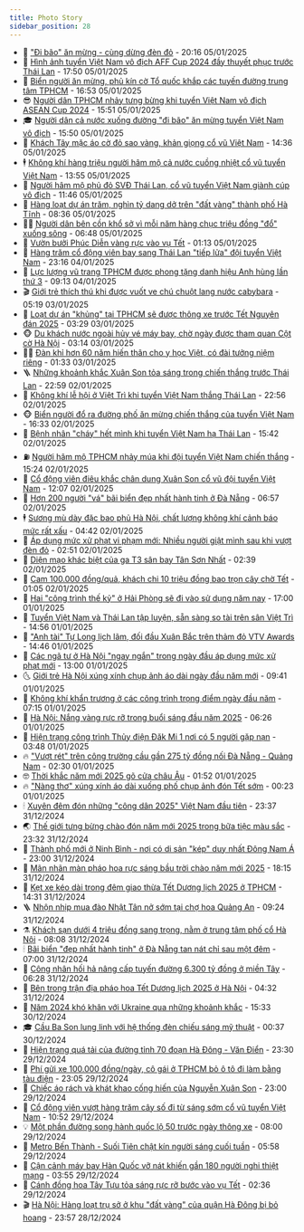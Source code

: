 ```yaml
---
title: Photo Story
sidebar_position: 28
---
```


<!-- dantri-photo-story:START -->
- 💪 [&quot;Đi bão&quot; ăn mừng - cùng dừng đèn đỏ](https://dantri.com.vn/xa-hoi/di-bao-an-mung-cung-dung-den-do-20250106030846325.htm) - 20:16 05/01/2025
- 🧰 [Hình ảnh tuyển Việt Nam vô địch AFF Cup 2024 đầy thuyết phục trước Thái Lan](https://dantri.com.vn/the-thao/hinh-anh-tuyen-viet-nam-vo-dich-aff-cup-2024-day-thuyet-phuc-truoc-thai-lan-20250106005007174.htm) - 17:50 05/01/2025
- 🧰 [Biển người ăn mừng, phủ kín cờ Tổ quốc khắp các tuyến đường trung tâm TPHCM](https://dantri.com.vn/xa-hoi/bien-nguoi-an-mung-phu-kin-co-to-quoc-khap-cac-tuyen-duong-trung-tam-tphcm-20250105235256124.htm) - 16:53 05/01/2025
- 😎 [Người dân TPHCM nhảy tưng bừng khi tuyển Việt Nam vô địch ASEAN Cup 2024](https://dantri.com.vn/the-thao/nguoi-dan-tphcm-nhay-tung-bung-khi-tuyen-viet-nam-vo-dich-asean-cup-2024-20250105224139842.htm) - 15:51 05/01/2025
- 🎓 [Người dân cả nước xuống đường &quot;đi bão&quot; ăn mừng tuyển Việt Nam vô địch](https://dantri.com.vn/xa-hoi/nguoi-dan-ca-nuoc-xuong-duong-di-bao-an-mung-tuyen-viet-nam-vo-dich-20250105225001896.htm) - 15:50 05/01/2025
- 🙉 [Khách Tây mặc áo cờ đỏ sao vàng, khản giọng cổ vũ Việt Nam](https://dantri.com.vn/du-lich/khach-tay-mac-ao-co-do-sao-vang-khan-giong-co-vu-viet-nam-20250105210726043.htm) - 14:36 05/01/2025
- 🕴 [Không khí hàng triệu người hâm mộ cả nước cuồng nhiệt cổ vũ tuyển Việt Nam](https://dantri.com.vn/xa-hoi/khong-khi-hang-trieu-nguoi-ham-mo-ca-nuoc-cuong-nhiet-co-vu-tuyen-viet-nam-20250105204955957.htm) - 13:55 05/01/2025
- 🚀 [Người hâm mộ phủ đỏ SVĐ Thái Lan, cổ vũ tuyển Việt Nam giành cúp vô địch](https://dantri.com.vn/the-thao/nguoi-ham-mo-phu-do-svd-thai-lan-co-vu-tuyen-viet-nam-gianh-cup-vo-dich-20250105184515430.htm) - 11:46 05/01/2025
- 🧰 [Hàng loạt dự án trăm, nghìn tỷ dang dở trên &quot;đất vàng&quot; thành phố Hà Tĩnh](https://dantri.com.vn/xa-hoi/hang-loat-du-an-tram-nghin-ty-dang-do-tren-dat-vang-thanh-pho-ha-tinh-20250105135530065.htm) - 08:36 05/01/2025
- 🧑‍💻 [Người dân bên cồn khổ sở vì mỗi năm hàng chục triệu đồng &quot;đổ&quot; xuống sông](https://dantri.com.vn/an-sinh/nguoi-dan-ben-con-kho-so-vi-moi-nam-hang-chuc-trieu-dong-do-xuong-song-20250104213114858.htm) - 06:48 05/01/2025
- 🐎 [Vườn bưởi Phúc Diễn vàng rực vào vụ Tết](https://dantri.com.vn/xa-hoi/vuon-buoi-phuc-dien-vang-ruc-vao-vu-tet-20250104183953926.htm) - 01:13 05/01/2025
- 💄 [Hàng trăm cổ động viên bay sang Thái Lan &quot;tiếp lửa&quot; đội tuyển Việt Nam](https://dantri.com.vn/the-thao/hang-tram-co-dong-vien-bay-sang-thai-lan-tiep-lua-doi-tuyen-viet-nam-20250105060915970.htm) - 23:16 04/01/2025
- 🎃 [Lực lượng vũ trang TPHCM được phong tặng danh hiệu Anh hùng lần thứ 3](https://dantri.com.vn/xa-hoi/luc-luong-vu-trang-tphcm-duoc-phong-tang-danh-hieu-anh-hung-lan-thu-3-20250104143347799.htm) - 09:13 04/01/2025
- 🎬 [Giới trẻ thích thú khi được vuốt ve chú chuột lang nước cabybara](https://dantri.com.vn/xa-hoi/gioi-tre-thich-thu-khi-duoc-vuot-ve-chu-chuot-lang-nuoc-cabybara-20250103113051072.htm) - 05:19 03/01/2025
- 🧠 [Loạt dự án &quot;khủng&quot; tại TPHCM sẽ được thông xe trước Tết Nguyên đán 2025](https://dantri.com.vn/xa-hoi/loat-du-an-khung-tai-tphcm-se-duoc-thong-xe-truoc-tet-nguyen-dan-2025-20250101104907747.htm) - 03:29 03/01/2025
- 🐵 [Du khách nước ngoài hủy vé máy bay, chờ ngày được tham quan Cột cờ Hà Nội](https://dantri.com.vn/du-lich/du-khach-nuoc-ngoai-huy-ve-may-bay-cho-ngay-duoc-tham-quan-cot-co-ha-noi-20241230200950821.htm) - 03:14 03/01/2025
- 👨‍🏫 [Đàn khỉ hơn 60 năm hiến thân cho y học Việt, có đài tưởng niệm riêng](https://dantri.com.vn/suc-khoe/dan-khi-hon-60-nam-hien-than-cho-y-hoc-viet-co-dai-tuong-niem-rieng-20250102134841823.htm) - 01:33 03/01/2025
- 🪜 [Những khoảnh khắc Xuân Son tỏa sáng trong chiến thắng trước Thái Lan](https://dantri.com.vn/the-thao/nhung-khoanh-khac-xuan-son-toa-sang-trong-chien-thang-truoc-thai-lan-20250103032217543.htm) - 22:59 02/01/2025
- 🤡 [Không khí lễ hội ở Việt Trì khi tuyển Việt Nam thắng Thái Lan](https://dantri.com.vn/the-thao/khong-khi-le-hoi-o-viet-tri-khi-tuyen-viet-nam-thang-thai-lan-20250103003956617.htm) - 22:56 02/01/2025
- 🐵 [Biển người đổ ra đường phố ăn mừng chiến thắng của tuyển Việt Nam](https://dantri.com.vn/xa-hoi/bien-nguoi-do-ra-duong-pho-an-mung-chien-thang-cua-tuyen-viet-nam-20250102233235588.htm) - 16:33 02/01/2025
- 🌈 [Bệnh nhân &quot;cháy&quot; hết mình khi tuyển Việt Nam hạ Thái Lan](https://dantri.com.vn/doi-song/benh-nhan-chay-het-minh-khi-tuyen-viet-nam-ha-thai-lan-20250102222010009.htm) - 15:42 02/01/2025
- ⛽️ [Người hâm mộ TPHCM nhảy múa khi đội tuyển Việt Nam chiến thắng](https://dantri.com.vn/the-thao/nguoi-ham-mo-tphcm-nhay-mua-khi-doi-tuyen-viet-nam-chien-thang-20250102211603248.htm) - 15:24 02/01/2025
- 🔭 [Cổ động viên điêu khắc chân dung Xuân Son cổ vũ đội tuyển Việt Nam](https://dantri.com.vn/the-thao/co-dong-vien-dieu-khac-chan-dung-xuan-son-co-vu-doi-tuyen-viet-nam-20250102190040655.htm) - 12:07 02/01/2025
- 🧰 [Hơn 200 người &quot;vá&quot; bãi biển đẹp nhất hành tinh ở Đà Nẵng](https://dantri.com.vn/xa-hoi/hon-200-nguoi-va-bai-bien-dep-nhat-hanh-tinh-o-da-nang-20250102122457939.htm) - 06:57 02/01/2025
- 🕴 [Sương mù dày đặc bao phủ Hà Nội, chất lượng không khí cảnh báo mức rất xấu](https://dantri.com.vn/xa-hoi/suong-mu-day-dac-bao-phu-ha-noi-chat-luong-khong-khi-canh-bao-muc-rat-xau-20250102103746823.htm) - 04:42 02/01/2025
- 🦆 [Áp dụng mức xử phạt vi phạm mới: Nhiều người giật mình sau khi vượt đèn đỏ](https://dantri.com.vn/xa-hoi/ap-dung-muc-xu-phat-vi-pham-moi-nhieu-nguoi-giat-minh-sau-khi-vuot-den-do-20250102094155414.htm) - 02:51 02/01/2025
- 🦣 [Diện mạo khác biệt của ga T3 sân bay Tân Sơn Nhất](https://dantri.com.vn/xa-hoi/dien-mao-khac-biet-cua-ga-t3-san-bay-tan-son-nhat-20241231144038010.htm) - 02:39 02/01/2025
- 📝 [Cam 100.000 đồng/quả, khách chi 10 triệu đồng bao trọn cây chờ Tết](https://dantri.com.vn/lao-dong-viec-lam/cam-100000-dongqua-khach-chi-10-trieu-dong-bao-tron-cay-cho-tet-20241231132951388.htm) - 01:05 02/01/2025
- 🗽 [Hai &quot;công trình thế kỷ&quot; ở Hải Phòng sẽ đi vào sử dụng năm nay](https://dantri.com.vn/xa-hoi/hai-cong-trinh-the-ky-o-hai-phong-se-di-vao-su-dung-nam-nay-20250101155652311.htm) - 17:00 01/01/2025
- 🦅 [Tuyển Việt Nam và Thái Lan tập luyện, sẵn sàng so tài trên sân Việt Trì](https://dantri.com.vn/the-thao/tuyen-viet-nam-va-thai-lan-tap-luyen-san-sang-so-tai-tren-san-viet-tri-20250101213941443.htm) - 14:56 01/01/2025
- 🤠 [&quot;Anh tài&quot; Tự Long lịch lãm, đối đầu Xuân Bắc trên thảm đỏ VTV Awards](https://dantri.com.vn/giai-tri/anh-tai-tu-long-lich-lam-doi-dau-xuan-bac-tren-tham-do-vtv-awards-20250101175308589.htm) - 14:46 01/01/2025
- 🥸 [Các ngã tư ở Hà Nội &quot;ngay ngắn&quot; trong ngày đầu áp dụng mức xử phạt mới](https://dantri.com.vn/xa-hoi/cac-nga-tu-o-ha-noi-ngay-ngan-trong-ngay-dau-ap-dung-muc-xu-phat-moi-20250101194955717.htm) - 13:00 01/01/2025
- 🌜 [Giới trẻ Hà Nội xúng xính chụp ảnh áo dài ngày đầu năm mới](https://dantri.com.vn/doi-song/gioi-tre-ha-noi-xung-xinh-chup-anh-ao-dai-ngay-dau-nam-moi-20250101144336149.htm) - 09:41 01/01/2025
- 👺 [Không khí khẩn trương ở các công trình trọng điểm ngày đầu năm](https://dantri.com.vn/xa-hoi/khong-khi-khan-truong-o-cac-cong-trinh-trong-diem-ngay-dau-nam-20250101114710647.htm) - 07:15 01/01/2025
- 🌈 [Hà Nội: Nắng vàng rực rỡ trong buổi sáng đầu năm 2025](https://dantri.com.vn/xa-hoi/ha-noi-nang-vang-ruc-ro-trong-buoi-sang-dau-nam-2025-20250101130736258.htm) - 06:26 01/01/2025
- 👹 [Hiện trạng công trình Thủy điện Đăk Mi 1 nơi có 5 người gặp nạn](https://dantri.com.vn/xa-hoi/hien-trang-cong-trinh-thuy-dien-dak-mi-1-noi-co-5-nguoi-gap-nan-20250101083828141.htm) - 03:48 01/01/2025
- 🔥 [&quot;Vượt rét&quot; trên công trường cầu gần 275 tỷ đồng nối Đà Nẵng - Quảng Nam](https://dantri.com.vn/xa-hoi/vuot-ret-tren-cong-truong-cau-gan-275-ty-dong-noi-da-nang-quang-nam-20241230213230284.htm) - 02:30 01/01/2025
- 🤓 [Thời khắc năm mới 2025 gõ cửa châu Âu](https://dantri.com.vn/the-gioi/thoi-khac-nam-moi-2025-go-cua-chau-au-20250101084330375.htm) - 01:52 01/01/2025
- 🔥 [&quot;Nàng thơ&quot; xúng xính áo dài xuống phố chụp ảnh đón Tết sớm](https://dantri.com.vn/doi-song/nang-tho-xung-xinh-ao-dai-xuong-pho-chup-anh-don-tet-som-20241230232246979.htm) - 00:23 01/01/2025
- 🕯 [Xuyên đêm đón những &quot;công dân 2025&quot; Việt Nam đầu tiên](https://dantri.com.vn/suc-khoe/xuyen-dem-don-nhung-cong-dan-2025-viet-nam-dau-tien-20241231222149504.htm) - 23:37 31/12/2024
- 🌏 [Thế giới tưng bừng chào đón năm mới 2025 trong bữa tiệc màu sắc](https://dantri.com.vn/the-gioi/the-gioi-tung-bung-chao-don-nam-moi-2025-trong-bua-tiec-mau-sac-20250101062408088.htm) - 23:32 31/12/2024
- 🎃 [Thành phố mới ở Ninh Bình - nơi có di sản &quot;kép&quot; duy nhất Đông Nam Á](https://dantri.com.vn/xa-hoi/thanh-pho-moi-o-ninh-binh-noi-co-di-san-kep-duy-nhat-dong-nam-a-20241226095517906.htm) - 23:00 31/12/2024
- 🐎 [Mãn nhãn màn pháo hoa rực sáng bầu trời chào năm mới 2025](https://dantri.com.vn/xa-hoi/man-nhan-man-phao-hoa-ruc-sang-bau-troi-chao-nam-moi-2025-20250101011422695.htm) - 18:15 31/12/2024
- 👺 [Kẹt xe kéo dài trong đêm giao thừa Tết Dương lịch 2025 ở TPHCM](https://dantri.com.vn/xa-hoi/ket-xe-keo-dai-trong-dem-giao-thua-tet-duong-lich-2025-o-tphcm-20241231205433806.htm) - 14:31 31/12/2024
- 🪜 [Nhộn nhịp mua đào Nhật Tân nở sớm tại chợ hoa Quảng An](https://dantri.com.vn/xa-hoi/nhon-nhip-mua-dao-nhat-tan-no-som-tai-cho-hoa-quang-an-20241231154846032.htm) - 09:24 31/12/2024
- ⚗️ [Khách sạn dưới 4 triệu đồng sang trọng, nằm ở trung tâm phố cổ Hà Nội](https://dantri.com.vn/du-lich/khach-san-duoi-4-trieu-dong-sang-trong-nam-o-trung-tam-pho-co-ha-noi-20241228225008536.htm) - 08:08 31/12/2024
- 🕯 [Bãi biển &quot;đẹp nhất hành tinh&quot; ở Đà Nẵng tan nát chỉ sau một đêm](https://dantri.com.vn/xa-hoi/bai-bien-dep-nhat-hanh-tinh-o-da-nang-tan-nat-chi-sau-mot-dem-20241231113936842.htm) - 07:00 31/12/2024
- 📝 [Công nhân hối hả nâng cấp tuyến đường 6.300 tỷ đồng ở miền Tây](https://dantri.com.vn/xa-hoi/cong-nhan-hoi-ha-nang-cap-tuyen-duong-6300-ty-dong-o-mien-tay-20241230204921891.htm) - 06:28 31/12/2024
- 🌊 [Bên trong trận địa pháo hoa Tết Dương lịch 2025 ở Hà Nội](https://dantri.com.vn/xa-hoi/ben-trong-tran-dia-phao-hoa-tet-duong-lich-2025-o-ha-noi-20241231110933320.htm) - 04:32 31/12/2024
- 🌈 [Năm 2024 khó khăn với Ukraine qua những khoảnh khắc](https://dantri.com.vn/the-gioi/nam-2024-kho-khan-voi-ukraine-qua-nhung-khoanh-khac-20241228085420782.htm) - 15:33 30/12/2024
- 🎓 [Cầu Ba Son lung linh với hệ thống đèn chiếu sáng mỹ thuật](https://dantri.com.vn/xa-hoi/cau-ba-son-lung-linh-voi-he-thong-den-chieu-sang-my-thuat-20241230024756343.htm) - 00:37 30/12/2024
- 💪 [Hiện trạng quá tải của đường tỉnh 70 đoạn Hà Đông - Văn Điển](https://dantri.com.vn/giao-duc/hien-trang-qua-tai-cua-duong-tinh-70-doan-ha-dong-van-dien-20241227193604668.htm) - 23:30 29/12/2024
- 💃 [Phí gửi xe 100.000 đồng/ngày, cô gái ở TPHCM bỏ ô tô đi làm bằng tàu điện](https://dantri.com.vn/doi-song/phi-gui-xe-100000-dongngay-co-gai-o-tphcm-bo-o-to-di-lam-bang-tau-dien-20241227153615016.htm) - 23:05 29/12/2024
- 🧰 [Chiếc áo rách và khát khao cống hiến của Nguyễn Xuân Son](https://dantri.com.vn/the-thao/chiec-ao-rach-va-khat-khao-cong-hien-cua-nguyen-xuan-son-20241230024100441.htm) - 23:00 29/12/2024
- 🤠 [Cổ động viên vượt hàng trăm cây số đi từ sáng sớm cổ vũ tuyển Việt Nam](https://dantri.com.vn/the-thao/co-dong-vien-vuot-hang-tram-cay-so-di-tu-sang-som-co-vu-tuyen-viet-nam-20241229173740242.htm) - 10:52 29/12/2024
- 💡 [Một phần đường song hành quốc lộ 50 trước ngày thông xe](https://dantri.com.vn/xa-hoi/mot-phan-duong-song-hanh-quoc-lo-50-truoc-ngay-thong-xe-20241228232640345.htm) - 08:00 29/12/2024
- 🌝 [Metro Bến Thành - Suối Tiên chật kín người sáng cuối tuần](https://dantri.com.vn/xa-hoi/metro-ben-thanh-suoi-tien-chat-kin-nguoi-sang-cuoi-tuan-20241229124344931.htm) - 05:58 29/12/2024
- 🦄 [Cận cảnh máy bay Hàn Quốc vỡ nát khiến gần 180 người nghi thiệt mạng](https://dantri.com.vn/the-gioi/can-canh-may-bay-han-quoc-vo-nat-khien-gan-180-nguoi-nghi-thiet-mang-20241229104506438.htm) - 03:55 29/12/2024
- 🐻 [Cánh đồng hoa Tây Tựu tỏa sáng rực rỡ bước vào vụ Tết](https://dantri.com.vn/xa-hoi/canh-dong-hoa-tay-tuu-toa-sang-ruc-ro-buoc-vao-vu-tet-20241228182921270.htm) - 02:36 29/12/2024
- 🎬 [Hà Nội: Hàng loạt trụ sở ở khu &quot;đất vàng&quot; của quận Hà Đông bị bỏ hoang](https://dantri.com.vn/xa-hoi/ha-noi-hang-loat-tru-so-o-khu-dat-vang-cua-quan-ha-dong-bi-bo-hoang-20241229013043523.htm) - 23:57 28/12/2024<!-- dantri-photo-story:END -->
